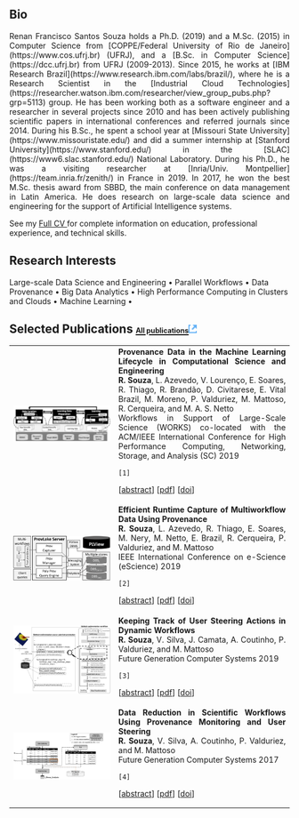 ## <i class="fa fa-chevron-right"></i> Bio

<p style="text-align: justify;">
    Renan Francisco Santos Souza holds a Ph.D. (2019) and a M.Sc. (2015) in Computer Science from [COPPE/Federal University of Rio de Janeiro](https://www.cos.ufrj.br) (UFRJ), and a [B.Sc. in Computer Science](https://dcc.ufrj.br) from UFRJ (2009-2013). Since 2015, he works at [IBM Research Brazil](https://www.research.ibm.com/labs/brazil/), where he is a Research Scientist in the [Industrial Cloud Technologies](https://researcher.watson.ibm.com/researcher/view_group_pubs.php?grp=5113) group. He has been working both as a software engineer and a researcher in several projects since 2010 and has been actively publishing scientific papers in international conferences and referred journals since 2014. During his B.Sc., he spent a school year at [Missouri State University](https://www.missouristate.edu/) and did a summer internship at [Stanford University](https://www.stanford.edu/) in the [SLAC](https://www6.slac.stanford.edu/) National Laboratory. During his Ph.D., he was a visiting researcher at [Inria/Univ. Montpellier](https://team.inria.fr/zenith/) in France in 2019. In 2017, he won the best M.Sc. thesis award from SBBD, the main conference on data management in Latin America. He does research on large-scale data science and engineering for the support of Artificial Intelligence systems.
</p>


See my 
<a href="data/cv.pdf" target='_blank' class="fa fa-download">
    Full CV
</a>
for complete information on education, professional experience, and technical skills.


## <i class="fa fa-chevron-right"></i> Research Interests

<p style="text-align: justfy">
        Large-scale Data Science and Engineering &bull;
        Parallel Workflows &bull;
        Data Provenance &bull;
        Big Data Analytics &bull;
        High Performance Computing in Clusters and Clouds &bull;
        Machine Learning &bull;
</p>


<h2><i class="fa fa-chevron-right"></i> Selected Publications <a href="/publications"><span style="font-size: 60%"><strong>All publications</strong></span><img src="/images/external-link.png" style="border: 0; width: 0.7em;" /></a></h2>




<table class="table table-hover">

<tr>
<td class="col-md-3 hidden-xs" style="vertical-align: middle;"><a href='https://arxiv.org/pdf/1910.04223' target='_blank'><img src="images/publications/souza_provenancedata_2019.png"/></a> </td>
<td style="vertical-align: middle; text-align: justify;">
    <strong>Provenance Data in the Machine Learning Lifecycle in Computational Science and Engineering</strong><br>
    <strong>R. Souza</strong>, L. Azevedo, V. Lourenço, E. Soares, R. Thiago, R. Brandão, D. Civitarese, E. Vital Brazil, M. Moreno, P. Valduriez, M. Mattoso, R. Cerqueira, and M. A. S. Netto<br>
    Workflows in Support of Large-Scale Science (WORKS) co-located with the ACM/IEEE International Conference for High Performance Computing, Networking, Storage, and Analysis (SC) 2019<br>
    
    [1] 
[<a href='javascript: none'
    onclick='$("#abs_souza_provenancedata_2019").toggle()'>abstract</a>] [<a href='https://arxiv.org/pdf/1910.04223' target='_blank'>pdf</a>]  [<a href='https://doi.org/10.1109/WORKS49585.2019.00006' target='_blank'>doi</a>] <br>
    
<div id="abs_souza_provenancedata_2019" style="text-align: justify; display: none" markdown="1">
<strong>Abstract. </strong>Machine Learning (ML) has become essential in several industries. In Computational Science and Engineering (CSE), the complexity of the ML lifecycle comes from the large variety of data, scientists' expertise, tools, and workflows. If data are not tracked properly during the lifecycle, it becomes unfeasible to recreate a ML model from scratch or to explain to stakeholders how it was created. The main limitation of provenance tracking solutions is that they cannot cope with provenance capture and integration of domain and ML data processed in the multiple workflows in the lifecycle while keeping the provenance capture overhead low. To handle this problem, in this paper we contribute with a detailed characterization of provenance data in the ML lifecycle in CSE; a new provenance data representation, called PROV-ML, built on top of W3C PROV and ML Schema; and extensions to a system that tracks provenance from multiple workflows to address the characteristics of ML and CSE, and to allow for provenance queries with a standard vocabulary. We show a practical use in a real case in the Oil and Gas industry, along with its evaluation using 48 GPUs in parallel.<br/><strong>Keywords: </strong> Machine Learning Lifecycle, Workflow Provenance, Computational Science and Engineering
</div>

</td>
</tr>


<tr>
<td class="col-md-3 hidden-xs" style="vertical-align: middle;"><a href='https://hal-lirmm.ccsd.cnrs.fr/lirmm-02265932' target='_blank'><img src="images/publications/souza_efficient_2019.png"/></a> </td>
<td style="vertical-align: middle; text-align: justify;">
    <strong>Efficient Runtime Capture of Multiworkflow Data Using Provenance</strong><br>
    <strong>R. Souza</strong>, L. Azevedo, R. Thiago, E. Soares, M. Nery, M. Netto, E. Brazil, R. Cerqueira, P. Valduriez, and M. Mattoso<br>
    IEEE International Conference on e-Science (eScience) 2019<br>
    
    [2] 
[<a href='javascript: none'
    onclick='$("#abs_souza_efficient_2019").toggle()'>abstract</a>] [<a href='https://hal-lirmm.ccsd.cnrs.fr/lirmm-02265932' target='_blank'>pdf</a>]  [<a href='https://doi.org/10.1109/eScience.2019.00047' target='_blank'>doi</a>] <br>
    
<div id="abs_souza_efficient_2019" style="text-align: justify; display: none" markdown="1">
<strong>Abstract. </strong>Computational  Science  and  Engineering  (CSE) projects are typically developed by multidisciplinary teams. Despite being part of the same project, each team manages its own workflows, using  specific  execution  environments  and  data processingtools. Analyzing the data processed by all workflows globally is a core task in a CSE project. However, this analysis ishard because the data generated by these workflows are not integrated. In addition, since these workflows may take a long time to execute, data analysis needs to be done at runtime to reduce cost and time of the CSE project. A typical solution in scientific data analysis is to capture and relate the data in a provenance database while the workflows run, thus allowing for data analysisat runtime. However, the main problem is that such data capture competes with the running workflows, adding significant overhead to their execution. To mitigate this problem, we introduce in this paper a system called ProvLake, which adopts design principles for providing efficientdistributed data capture from the workflows. While capturing the data, ProvLake logically integrates and ingests them into a provenance database ready for analysesat runtime. We validated  ProvLake ina  real  use  case  in  the  O&G  industry encompassingfour workflows that process 5TB datasets for a deep learning classifier. Compared with Komadu, the closest solution that meets our goals, our approach enables runtime multiworkflow data analysis with much smaller overhead, such as 0.1%.<br/><strong>Keywords: </strong> Multiworkflow provenance, Multi-Data Lineage, Data Lake Provenance, ProvLake
</div>

</td>
</tr>


<tr>
<td class="col-md-3 hidden-xs" style="vertical-align: middle;"><a href='https://hal-lirmm.ccsd.cnrs.fr/lirmm-02127456' target='_blank'><img src="images/publications/souza_keeping_2019.png"/></a> </td>
<td style="vertical-align: middle; text-align: justify;">
    <strong>Keeping Track of User Steering Actions in Dynamic Workflows</strong><br>
    <strong>R. Souza</strong>, V. Silva, J. Camata, A. Coutinho, P. Valduriez, and M. Mattoso<br>
    Future Generation Computer Systems 2019<br>
    
    [3] 
[<a href='javascript: none'
    onclick='$("#abs_souza_keeping_2019").toggle()'>abstract</a>] [<a href='https://hal-lirmm.ccsd.cnrs.fr/lirmm-02127456' target='_blank'>pdf</a>]  [<a href='https://doi.org/10.1016/j.future.2019.05.011' target='_blank'>doi</a>] <br>
    
<div id="abs_souza_keeping_2019" style="text-align: justify; display: none" markdown="1">
<strong>Abstract. </strong>In long-lasting scientific workflow executions in HPC machines, computational scientists (the users in this work) often need to fine-tune several workflow parameters. These tunings are done through user steering actions that may significantly improve performance (e.g., reduce execution time) or improve the overall results. However, in executions that last for weeks, users can lose track of what has been adapted if the tunings are not properly registered. In this work, we build on provenance data management to address the problem of tracking online parameter fine-tuning in dynamic workflows steered by users. We propose a lightweight solution to capture and manage provenance of the steering actions online with negligible overhead. The resulting provenance database relates tuning data with data for domain, dataflow provenance, execution, and performance, and is available for analysis at runtime. We show how users may get a detailed view of the execution, providing insights to determine when and how to tune. We discuss the applicability of our solution in different domains and validate its ability to allow for online capture and analyses of parameter fine-tunings in a real workflow in the Oil and Gas industry. In this experiment, the user could determine which tuned parameters influenced simulation accuracy and performance. The observed overhead for keeping track of user steering actions at runtime is less than 1% of total execution time.<br/><strong>Keywords: </strong> Dynamic workflows, Computational steering, Provenance data, Parameter tuning
</div>

</td>
</tr>


<tr>
<td class="col-md-3 hidden-xs" style="vertical-align: middle;"><a href='https://hal-lirmm.ccsd.cnrs.fr/lirmm-01679967/document' target='_blank'><img src="images/publications/Souza2017Data.png"/></a> </td>
<td style="vertical-align: middle; text-align: justify;">
    <strong>Data Reduction in Scientific Workflows Using Provenance Monitoring and User Steering</strong><br>
    <strong>R. Souza</strong>, V. Silva, A. Coutinho, P. Valduriez, and M. Mattoso<br>
    Future Generation Computer Systems 2017<br>
    
    [4] 
[<a href='javascript: none'
    onclick='$("#abs_Souza2017Data").toggle()'>abstract</a>] [<a href='https://hal-lirmm.ccsd.cnrs.fr/lirmm-01679967/document' target='_blank'>pdf</a>]  [<a href='https://doi.org/10.1016/j.future.2017.11.028' target='_blank'>doi</a>] <br>
    
<div id="abs_Souza2017Data" style="text-align: justify; display: none" markdown="1">
<strong>Abstract. </strong>Scientific workflows need to be iteratively, and often interactively, executed for large input datasets. Reducing data from input datasets is a powerful way to reduce overall execution time in such workflows. When this is accomplished online (i.e., without requiring the user to stop execution to reduce the data, and then resume), it can save much time. However, determining which subsets of the input data should be removed becomes a major problem. A related problem is to guarantee that the workflow system will maintain execution and data consistent with the reduction. Keeping track of how users interact with the workflow is essential for data provenance purposes. In this paper, we adopt the “human-in-the-loop” approach, which enables users to steer the running workflow and reduce subsets from datasets online. We propose an adaptive workflow monitoring approach that combines provenance data monitoring and computational steering to support users in analyzing the evolution of key parameters and determining the subset of data to remove. We extend a provenance data model to keep track of users’ interactions when they reduce data at runtime. In our experimental validation, we develop a test case from the oil and gas domain, using a 936-cores cluster. The results on this test case show that the approach yields reductions of 32% of execution time and 14% of the data processed.<br/><strong>Keywords: </strong> Scientific Workflows, Human in the Loop, Online Data Reduction, Provenance Data, Dynamic Workflows
</div>

</td>
</tr>


</table>
